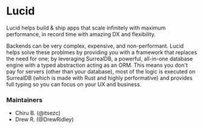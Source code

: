 # Lucid

Lucid helps build & ship apps that scale infinitely with maximum performance, in record time with amazing DX and flexibility.

Backends can be very complex, expensive, and non-performant. Lucid helps solve these problmes by providing you with a framework that replaces the need for one; by leveraging SurrealDB, a powerful, all-in-one database engine with a typed abstraction acting as an ORM. This means you don't pay for servers (other than your database), most of the logic is executed on SurrealDB (which is made with Rust and highly performative) and provides full typing so you can focus on your UX and business.

### Maintainers

- Chiru B. (@itsezc)
- Drew R. (@DrewRidley)